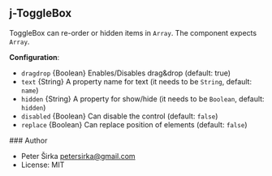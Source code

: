 ## j-ToggleBox

ToggleBox can re-order or hidden items in `Array`. The component expects `Array`.

__Configuration__:

- `dragdrop` {Boolean} Enables/Disables drag&drop (default: true)
- `text` {String} A property name for text (it needs to be `String`, default: `name`)
- `hidden` {String} A property for show/hide (it needs to be `Boolean`, default: `hidden`)
- `disabled` {Boolean} Can disable the control (default: `false`)
- `replace` {Boolean} Can replace position of elements (default: `false`)

### Author

- Peter Širka <petersirka@gmail.com>
- License: MIT